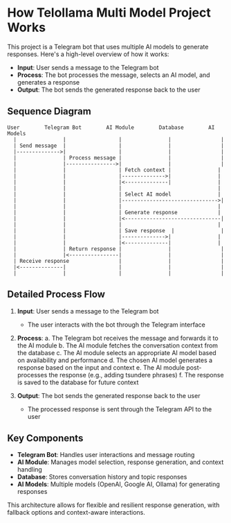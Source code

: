 # How Telollama Multi Model Project Works

This project is a Telegram bot that uses multiple AI models to generate responses. Here's a high-level overview of how it works:

- **Input**: User sends a message to the Telegram bot
- **Process**: The bot processes the message, selects an AI model, and generates a response
- **Output**: The bot sends the generated response back to the user

## Sequence Diagram

```
User        Telegram Bot        AI Module        Database        AI Models
  |               |                 |               |                |
  | Send message  |                 |               |                |
  |-------------->|                 |               |                |
  |               | Process message |               |                |
  |               |---------------->|               |                |
  |               |                 | Fetch context |               |
  |               |                 |-------------->|               |
  |               |                 |<--------------|               |
  |               |                 |                               |
  |               |                 | Select AI model               |
  |               |                 |------------------------------->|
  |               |                 |                               |
  |               |                 | Generate response             |
  |               |                 |<-------------------------------|
  |               |                 |                               |
  |               |                 | Save response  |               |
  |               |                 |-------------->|               |
  |               |                 |<--------------|               |
  |               | Return response |               |                |
  |               |<----------------|               |                |
  | Receive response                |               |                |
  |<--------------|                 |               |                |
  |               |                 |               |                |
```

## Detailed Process Flow

1. **Input**: User sends a message to the Telegram bot
   - The user interacts with the bot through the Telegram interface

2. **Process**:
   a. The Telegram bot receives the message and forwards it to the AI module
   b. The AI module fetches the conversation context from the database
   c. The AI module selects an appropriate AI model based on availability and performance
   d. The chosen AI model generates a response based on the input and context
   e. The AI module post-processes the response (e.g., adding tsundere phrases)
   f. The response is saved to the database for future context

3. **Output**: The bot sends the generated response back to the user
   - The processed response is sent through the Telegram API to the user

## Key Components

- **Telegram Bot**: Handles user interactions and message routing
- **AI Module**: Manages model selection, response generation, and context handling
- **Database**: Stores conversation history and topic responses
- **AI Models**: Multiple models (OpenAI, Google AI, Ollama) for generating responses

This architecture allows for flexible and resilient response generation, with fallback options and context-aware interactions.
